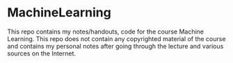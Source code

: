 # MachineLearning
This repo contains my notes/handouts, code for the course Machine Learning.
This repo does not contain any copyrighted material of the course and contains my personal notes after going through the lecture and various sources on the Internet.
